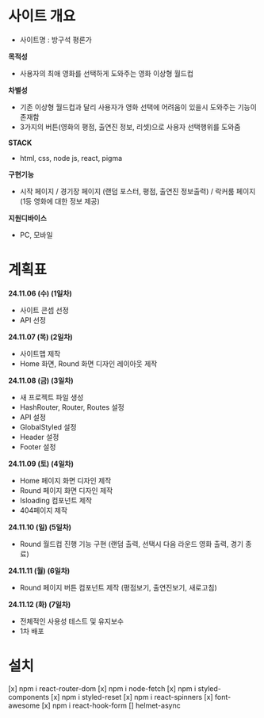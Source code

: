 # 사이트 개요

- 사이트명 : 방구석 평론가

**목적성**

- 사용자의 최애 영화를 선택하게 도와주는 영화 이상형 월드컵

**차별성**

- 기존 이상형 월드컵과 달리 사용자가 영화 선택에 어려움이 있을시 도와주는 기능이 존재함
- 3가지의 버튼(영화의 평점, 출연진 정보, 리셋)으로 사용자 선택행위를 도와줌

**STACK**

- html, css, node js, react, pigma

**구현기능**

- 시작 페이지 / 경기장 페이지 (랜덤 포스터, 평점, 출연진 정보출력) / 락커룸 페이지 (1등 영화에 대한 정보 제공)

**지원디바이스**

- PC, 모바일

# 계획표

**24.11.06 (수) (1일차)**

- 사이트 콘셉 선정
- API 선정

**24.11.07 (목) (2일차)**

- 사이트맵 제작
- Home 화면, Round 화면 디자인 레이아웃 제작

**24.11.08 (금) (3일차)**

- 새 프로젝트 파일 생성
- HashRouter, Router, Routes 설정
- API 설정
- GlobalStyled 설정
- Header 설정
- Footer 설정

**24.11.09 (토) (4일차)**

- Home 페이지 화면 디자인 제작
- Round 페이지 화면 디자인 제작
- Isloading 컴포넌트 제작
- 404페이지 제작

**24.11.10 (일) (5일차)**

- Round 월드컵 진행 기능 구현
  (랜덤 출력, 선택시 다음 라운드 영화 출력, 경기 종료)

**24.11.11 (월) (6일차)**

- Round 페이지 버튼 컴포넌트 제작
  (평점보기, 출연진보기, 새로고침)

**24.11.12 (화) (7일차)**

- 전체적인 사용성 테스트 및 유지보수
- 1차 배포

# 설치

[x] npm i react-router-dom
[x] npm i node-fetch
[x] npm i styled-components
[x] npm i styled-reset
[x] npm i react-spinners
[x] font-awesome
[x] npm i react-hook-form
[] helmet-async
